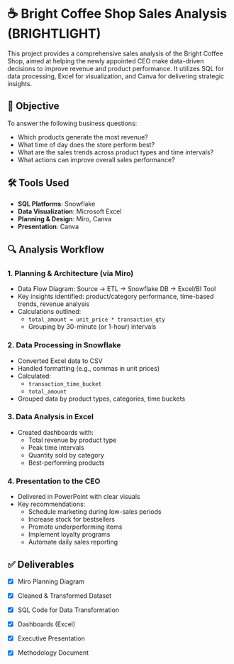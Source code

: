 # ☕ Bright Coffee Shop Sales Analysis (BRIGHTLIGHT)

This project provides a comprehensive sales analysis of the Bright Coffee Shop, aimed at helping the newly appointed CEO make data-driven decisions to improve revenue and product performance. It utilizes SQL for data processing, Excel for visualization, and Canva for delivering strategic insights.

## 📌 Objective

To answer the following business questions:
- Which products generate the most revenue?
- What time of day does the store perform best?
- What are the sales trends across product types and time intervals?
- What actions can improve overall sales performance?

## 🛠 Tools Used

- **SQL Platforms**: Snowflake
- **Data Visualization**: Microsoft Excel
- **Planning & Design**: Miro, Canva
- **Presentation**: Canva

## 🔍 Analysis Workflow

### 1. Planning & Architecture (via Miro)
- Data Flow Diagram: Source → ETL → Snowflake DB → Excel/BI Tool
- Key insights identified: product/category performance, time-based trends, revenue analysis
- Calculations outlined:
  - `total_amount = unit_price * transaction_qty`
  - Grouping by 30-minute (or 1-hour) intervals

### 2. Data Processing in Snowflake
- Converted Excel data to CSV
- Handled formatting (e.g., commas in unit prices)
- Calculated:
  - `transaction_time_bucket`
  - `total_amount`
- Grouped data by product types, categories, time buckets

### 3. Data Analysis in Excel
- Created dashboards with:
  - Total revenue by product type
  - Peak time intervals
  - Quantity sold by category
  - Best-performing products

### 4. Presentation to the CEO
- Delivered in PowerPoint with clear visuals
- Key recommendations:
  - Schedule marketing during low-sales periods
  - Increase stock for bestsellers
  - Promote underperforming items
  - Implement loyalty programs
  - Automate daily sales reporting

## ✅ Deliverables

- [x] Miro Planning Diagram
- [x] Cleaned & Transformed Dataset
- [x] SQL Code for Data Transformation
- [x] Dashboards (Excel)
- [x] Executive Presentation
- [x] Methodology Document

